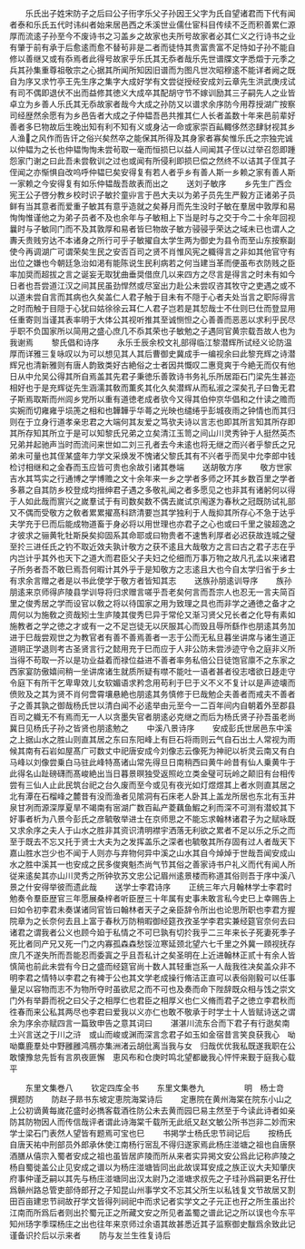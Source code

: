 <!-- { "loadSidebar": true } -->
　　乐氏出子姓宋防子之后曰公子衎字乐父子孙因王父字为氏自望诸君而下代有闻者泰和乐氏五代时讳纠者始来居邑西之禾溪世业儒仕宦科目传续不乏而积善累仁源厚而流逺子孙至今不废诗书之习盖乡之故家也夫所号故家者必其仁义之行诗书之业有肇于前有承于后愈逺而愈不替茍非是二者而徒恃其贵富贵富不足恃如子孙不能自修以善继又或有忝焉者此得号故家乎乐氏其无忝者哉乐先世谱牒文字悉燬于元季之兵其孙集重尊祖敬宗之心据其所闻所知因旧谱而为图凡世次昭穆逺不能详者阙之既自为序又求竹亭王先生序之集字大成好学有文尝従授经安成刘云章先生洪武庚戌试有司不偶即退伏不出而益修其徳义大成卒其配胡守节不嫁训励其三子嗣先人之业皆卓立为乡善人乐氏其无忝故家者哉今大成之孙防又以谱求余序防今用荐授湖广按察司经歴然余愿有为乡邑告者大成之子仲韫吾邑共推其仁人长者盖数十年来邑前辈好善者多巳物故后生晚出知有利不知有义或身沾一命或家崇百畆輙侈然恣肆豺视其乡人渔之风作而告讦之俗兴矣然卒之能保其所得及其身家者寡矣惟乐氏之宗独完诚以仲韫为之长也仲韫恂恂未尝茍取一毫而恒损巳以益人间闻其子侄以过举召怨即踵怨家门谢之曰此吾未尝敎训之过也或闻有所侵利即损巳偿之然终不以诘其子侄其子侄闻之亦惭惧自改呜呼仲韫巳矣安得复有若人者乎乡有善人斯一乡赖之家有善人斯一家赖之今安得复有如乐仲韫哉吾故表而出之
　　送刘子敏序
　　乡先生广西佥宪王公子啓分教乡校时识子敏扵童丱言于邑大夫以为弟子员先生严毅方正诸弟子员鲜有当其意者而爱重子敏其有意乎造就之矣朞月而先生没时子敏在羣居中敦厚和易恂恂惟谨他之为弟子员者不及也余年与子敏相上下当是时与之交于今二十余年回视曩时与子敏同门而不及其敦厚和易者皆巳物故子敏方骎骎乎荣达之域未已也谓人之夀夭贵贱穷达不本诸身之所行可乎子敏擢自太学生两为御史为县令而至山东按察副使今再调湖广可谓荣矣生民之安否百司之贤不肖惟风宪之軄得言之非如其他官守有出位之嫌也今朝廷急治如渇有能陈说生民利病若之何当建当革而便虽布衣防贱之臣率加奨而超拔之言之诞妄无取犹曲垂奨借庶几以来四方之尽言是得言之时未有如今日者也吾尝道江汉之间其民虽劲悍然或尽室出力赴公未尝叹咨其牧守之吏遇之或不以道未尝自言而其病也久矣盖仁人君子触于目未有不隠于心者夫处当言之职际得言之时而触于目隠于心犹曰姑徐徐云耳仁人君子岂若是其恝哉士不仕则巳仕而登显用任重寄则当谨其表率明于大体公其视听推其至诚恻怛之心善善而恶恶以求利乎民尽乎职不负国家所以简用之盛心庶几不忝其荣也子敏勉之子遇同官黄宗载吾故人也为我谢焉
　　黎氏倡和诗序
　　永乐壬辰余校文礼部得临江黎潜辉所试经义论防温厚而详雅三复咏叹以为可以想见其人其后曹御史冀成手一编视余曰此黎充辉之诗潜辉兄也清新雅则有唐人韵致类好古絶俗之士者因共慨叹二惠竞爽于今絶无而仅有他日从中允吴公得其所自焉盖其先君子秉徳乐善敦诗书务礼乐所居距石门梁先生甚迩相好也于是充辉従先生涵濡其敎而薫炙其化久矣潜辉从而私淑之深矣孔子曰鲁无君子斯焉取斯而州闾乡党所以重有道徳老成者欤今又得其伯仲京华倡和之什读之赡而实婉而切雍雍乎埙箎之相和也韡韡乎华蕚之光映也缱绻乎彭城夜雨之钟情也而其归则在于立身行道孝亲忠君之大端何其友爱之笃欤夫诗以言志也即其所言知其所存即其所存知其所立于是可以知黎氏兄弟之立矣清江玉笥之间山川灵秀钟于人挺然英杰兄弟并起驰声当时而流问来世如二刘三孔者去今未逺也将无继之而兴者乎黎氏之兄弟未可量也其侄某盛年力学文采焕发不愧诸父黎氏其有不兴者乎而吴中允李郎中钱检讨相继和之金舂而玉应皆可贵也余故引诸其巻端
　　送胡敬方序
　　敬方世家吉水其笃实之行通博之学博赡之文十余年来一乡之学者多师之环其乡数百里之学者多慕之自其防乡校登成均搢绅君子遇之多敬礼闻之者多愿见之也非其有诸躬何以得于人如此哉而賔兴之嵗羣试于有司数矣数不偶去嵗试京闱遂为春秋之冠既防试礼部又不偶而受敬方之敎者累累擢髙科跻清要岂其学独利于人哉抑其所存心不急于达乎夫学充于巳而后能成物道畜于身必将以用世理也亦君子之心也或曰千里之骏超逸之才彼求之骊黄牝牡斯戾矣抑固系其命耶或曰物贵者不速售利厚者必迟获故连城之璧至扵三进任氏之钓不取近效夫孰计敬方之获不逺且大哉敬方之言曰古之君子志在乎内岂计乎其外也天下之道大而君臣父子夫妇之伦细而万事万物之故凡孔孟以来诸君子所务者吾不敢巳焉吾何暇计其外乎于是知敬方之志逺且大也今自太学归省于乡士有求余言赠之者是以书此使学于敬方者皆知其志
　　送族孙朋逺训导序
　　族孙朋逺来京师得庐陵县学训导将归求赠言嗟乎吾老矣何言而吾宗人也忍无一言夫简百里之俊秀居之学而设官以敎之将以待国家之用为致理之具也而非学之通徳之备才之周何以为施敎之资哉矧士生庐陵其俊秀巳异于常伦又渐习贤父兄长者之化导有素如施教者之学之徳之才或有一之不足岂徒无以厌服其心而毁且辱所繇作也朋逺其务加进于巳哉尝观世之为教官者有善不善焉善者一志于公而无私旦暮坐讲席与诸生道正道眀正学退则考古圣贤言行之懿用充于巳而应于人非公防未尝渉迹守令之庭非义所当得不苟取一芥以是功业益着而禄位益进不善者率务私倍公日徒饱官廪不之东家之西家宴防傲嬉间稍一坐讲席诸生就质所疑有噤不能吐一语者甚者役志嗜欲日趍走守令庭下有所干乞卑卑效儿女软媚语求矜念用苟利于巳于义不义不复计以是声迹壊而偾败及之其为贤不肖何啻霄壤悬絶也朋逺其务慎修于巳哉勉企夫善者而戒夫不善者子之善其孰之御哉杨氏世以清白闻不必逺举由元至今一二百年间内自朝着外至郡县百司之軄无不有焉而无一人以贪墨失官者朋逺必克继之而后为杨氏贤子孙吾虽老尚冀日见杨氏子孙之皆贤也朋逺勉之
　　中溪八景诗序
　　安成彭氏世居邑东中溪之上据山水之胜山则直其居之东曰东阳峰上有巨石将雨则云气自石出土人常视为雨候其南有石岩如屋髙广可数丈中祀唐安成今刘像志云像死为神祀以祈灵云南又有白马峰以刘像尝乗白马驻此峰特髙诸山常先得旦日南稍西曰黄牛岭昔有仙人乗黄牛于此得名山趾磅礴而髙峻絶出当日暮景暝独受返照屹立类金璧可玩岭之颠旧有台相传尝有三仙人止此民筑台祀之台久废而至今或见有夜光如灯煜煜其上者水则直其居之北有潭在石榴峰之麓昔有没而渔者见隂洞有石床老人卧其上盖龙所居也东北有玉井泉甘冽而源深厚夏旱不竭南有宻湖广数百畆产菱藕鱼鰕之利而深不可测有潜蛟其下好事者析为八景今彭氏之彦毓敬举进士在京师思之不能忘求翰林诸君子为之赋咏既又求余序之夫人于山水之胜非其资识清明襟宇洒落无利欲之累者不足以乐之乐之而至于既去不忘又托于贤士大夫为之发挥盖乐之深者也毓敬其所存固有过人者哉天下嘉山胜水岂少也不闻于人则亦与弃物何异中溪之山水其自今焯焯于世哉吾闻安成山水之胜中溪其一也安成之民多俊爽魁杰尚气节其俗之善家诗书户礼义而代有闻人所従来逺矣其亦山川灵秀之所钟欤苏文忠公记眉州逺景楼而称道其俗则吾于序中溪八景之什安得举彼而遗此哉
　　送学士李君诗序
　　正统三年六月翰林学士李君时勉奏令羣臣歴官三年愿展桑梓者听臣歴三十年属有史事未敢言私今史巳上幸赐告上曰如令初李君未奏谋诸同官皆曰翰林者天子之亲臣辞令所出也论思所职也李君方握院章为之长奈何去且上富于春秋万防稍暇御经筵孜孜圣学李君实兼经筵官奈何去曰诸君之谓我者公义也顾今廹于私情之不可巳孰有切扵我乎二三年来长子死妻死季子死比者同产兄又死一门之内寡孤森森愁馁泣寒延颈北望六七千里之外冀一頋视抚存庶几不遂失所而吾能忍而委寘之乎且吾私计之矣圣明在上近进翰林正贰十有余人皆慎简也前此未尝有今日之盛而经筵官尚十数人其轻重岂系一人哉我徃决矣盖众非不明李君之情特以李君之有裨于公也其文学老成操行脩洁正直可以表俗刚毅可以任事量足以容物而志不为物所夺时虽欲尼之而不可也及奏而命下陛辞既众相与饯之崇文门外有举爵而祝之曰父子之相厚仁也君臣之相厚义也仁义脩而君子之徳立李君秋而徃春而来公私其两尽也李君曰爱我以义亦仁也敢不敬承于时学士十人皆赋诗送之谓余为序余亦赋四言一篇致申告之意其词曰
　　湛湛川流东合而下君子有行逖矣南土兴言送之于川之浒　或山而峻或渊而深言念君子如玉如金宿昔言笑良获我心　呦呦麋鹿羣处中野雝雝鸿鴈亦集洲渚云胡仳离当我与女　归哉优优我私既遂我职在公敢懐豫怠先哲有言夙夜匪懈　恵风布和仓庚时鸣北望都畿我心怦怦来觐于庭我心载平






　　东里文集巻八
　　钦定四库全书
　　东里文集巻九　　　　　明　杨士竒　撰题防
　　防赵子昻书东坡定恵院海棠诗后
　　定惠院在黄州海棠在院东小山之上公初谪黄每嵗花盛时必擕客载酒徃防公未去黄而园巳易主然至于今读此诗者如亲防其防物因人而传信哉评者谓此诗海棠千载所无此纸又赵文敏公所书岂非二妙而宋学士梁石门表然人望皆有题焉可宝也巳
　　书掲学士杨氏忠节祠记后
　　按杨氏自唐天祐中刑部员外郎承休使江南杨行宻乱不得归遂家焉此杨庄湴塘之祖也自唐祭酒膳从僖宗入蜀者安成之祖也虽皆居庐陵而所从来者实异掲文安公爲此记称庐陵之杨自蜀徙盖公止见安成之谱以为杨庄湴塘皆同出此故误耳安成之族正议大夫知肇庆府事仲谨乏嗣以其先与杨庄湴塘同出汉太尉乃之湴塘求叔先之子珪孙爲嗣更名孖仕爲贑州路总管吏部侍郎孖之子知昆山州事学文不忘其父所生以私钱复文节故居又割田百亩建忠节祠故孖学文皆得列祠祀中而求记者实学文之子元正也孖之所生虽出扵江南而所爲后者则出扵蜀元正之所藏文安之所见者盖蜀之谱此记之所以误也今东平知州玚字季琛杨庄之出也往年来京师过余语其故甚悉近其子监察御史黻爲余致此记谨备识扵后以示来者
　　防与友兰生徃复诗后

